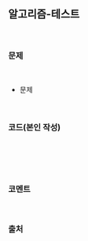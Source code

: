 알고리즘-테스트
---

<br>

### 문제

<br>

- 문제

<br>

### 코드(본인 작성)

<br>

```java

```

<br>

### 코멘트

<br>

### 출처
